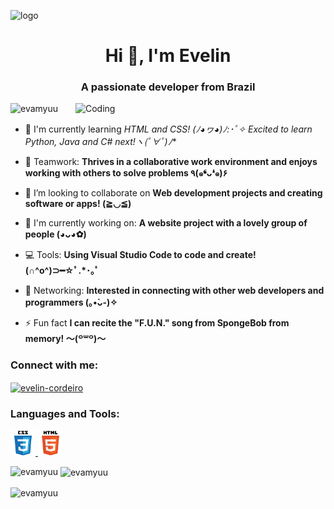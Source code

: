 ![logo](https://user-images.githubusercontent.com/29340294/150726291-afd08470-3b21-4df6-8173-293ece555d4f.gif)

<h1 align="center">Hi 👋, I'm Evelin</h1>
<h3 align="center">A passionate developer from Brazil</h3>
<img align="right" alt="Coding" width="400" src="https://media.tenor.com/AlUkiGkR2j8AAAAC/new-game-ahagon-umiko-programming.gif">


<p align="left"> <img src="https://komarev.com/ghpvc/?username=evamyuu&label=Profile%20views&color=0e75b6&style=flat" alt="evamyuu" /> </p>

- 🌱 I'm currently learning **HTML and CSS! (ﾉ◕ヮ◕)ﾉ*:･ﾟ✧ Excited to learn Python, Java and C# next!ヽ(ﾟ∀ﾟ)ﾉ**

- 🤝 Teamwork: **Thrives in a collaborative work environment and enjoys working with others to solve problems ٩(๑❛ᴗ❛๑)۶**

- 🤝 I’m looking to collaborate on **Web development projects and creating software or apps! (≧◡≦)**

- 🌸 I'm currently working on: **A website project with a lovely group of people (◕ᴗ◕✿)**

- 💻 Tools: **Using Visual Studio Code to code and create! (∩^o^)⊃━☆ﾟ.*･｡ﾟ**

- 👥 Networking: **Interested in connecting with other web developers and programmers (｡•̀ᴗ-)✧**

- ⚡ Fun fact **I can recite the "F.U.N." song from SpongeBob from memory! 〜(꒪꒳꒪)〜**

<h3 align="left">Connect with me:</h3>
<p align="left">
<a href="https://linkedin.com/in/evelin-cordeiro" target="blank"><img align="center" src="https://raw.githubusercontent.com/rahuldkjain/github-profile-readme-generator/master/src/images/icons/Social/linked-in-alt.svg" alt="evelin-cordeiro" height="30" width="40" /></a>
</p>

<h3 align="left">Languages and Tools:</h3>
<p align="left"> <a href="https://www.w3schools.com/css/" target="_blank" rel="noreferrer"> <img src="https://raw.githubusercontent.com/devicons/devicon/master/icons/css3/css3-original-wordmark.svg" alt="css3" width="40" height="40"/> </a> <a href="https://www.w3.org/html/" target="_blank" rel="noreferrer"> <img src="https://raw.githubusercontent.com/devicons/devicon/master/icons/html5/html5-original-wordmark.svg" alt="html5" width="40" height="40"/> </a> </p>

<p><img align="left" src="https://github-readme-stats.vercel.app/api/top-langs?username=evamyuu&show_icons=true&locale=en&layout=compact" alt="evamyuu" /></p>

<p>&nbsp;<img align="center" src="https://github-readme-stats.vercel.app/api?username=evamyuu&show_icons=true&locale=en" alt="evamyuu" /></p>

<p><img align="center" src="https://github-readme-streak-stats.herokuapp.com/?user=evamyuu&" alt="evamyuu" /></p>
